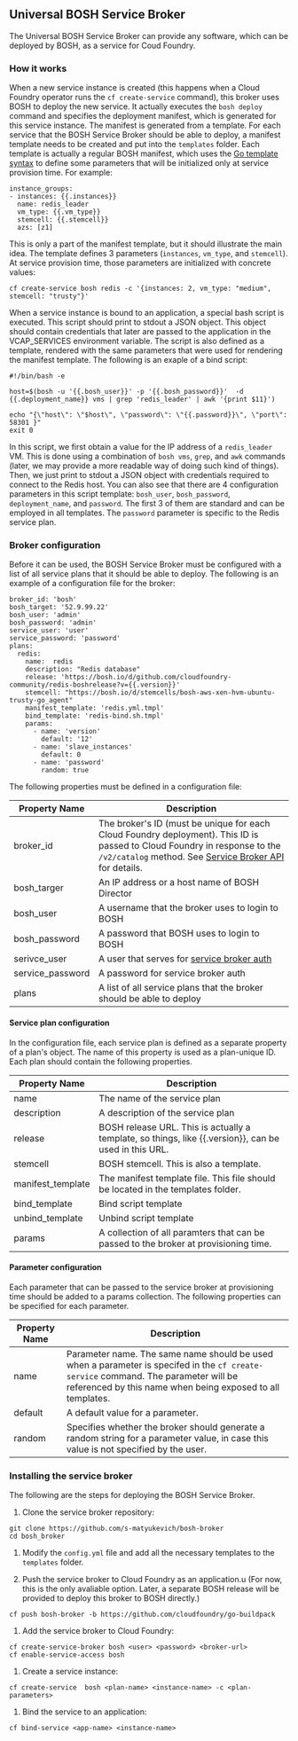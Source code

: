 ## Universal BOSH Service Broker

The Universal BOSH Service Broker can provide any software, which can be deployed by BOSH, as a service for Coud Foundry.

### How it works

When a new service instance is created (this happens when a Cloud Foundry operator runs the `cf create-service` command), this broker uses BOSH to deploy the new service. It actually executes the `bosh deploy` command and specifies the deployment manifest, which is generated for this service instance. The manifest is generated from a template. For each service that the BOSH Service Broker should be able to deploy, a manifest template needs to be created and put into the `templates` folder. Each template is actually a regular BOSH manifest, which uses the [Go template syntax](https://golang.org/pkg/text/template/) to define some parameters that will be initialized only at service provision time. For example:

```
instance_groups:
- instances: {{.instances}} 
  name: redis_leader
  vm_type: {{.vm_type}}
  stemcell: {{.stemcell}}
  azs: [z1]
```

This is only a part of the manifest template, but it should illustrate the main idea. The template defines 3 parameters (`instances`, `vm_type`, and `stemcell`). At service provision time, those parameters are initialized with concrete values:

```
cf create-service bosh redis -c '{instances: 2, vm_type: "medium", stemcell: "trusty"}'
```

When a service instance is bound to an application, a special bash script is executed. This script should print to stdout a JSON object. This object should contain credentials that later are passed to the application in the VCAP_SERVICES environment variable. The script is also defined as a template, rendered with the same parameters that were used for rendering the manifest template. The following is an exaple of a bind script:

```
#!/bin/bash -e

host=$(bosh -u '{{.bosh_user}}' -p '{{.bosh_password}}'  -d  {{.deployment_name}} vms | grep 'redis_leader' | awk '{print $11}')

echo "{\"host\": \"$host\", \"password\": \"{{.password}}\", \"port\": 58301 }"
exit 0
```

In this script, we first obtain a value for the IP address of a `redis_leader` VM. This is done using a combination of `bosh vms`, `grep`, and `awk` commands (later, we may provide a more readable way of doing such kind of things). Then, we just print to stdout a JSON object with credentials required to connect to the Redis host. You can also see that there are 4 configuration parameters in this script template: `bosh_user`, `bosh_password`, `deployment_name`, and `password`. The first 3 of them are standard and can be employed in all templates. The `password` parameter is specific to the Redis service plan.

### Broker configuration

Before it can be used, the BOSH Service Broker must be configured with a list of all service plans that it should be able to deploy. The following is an example of a configuration file for the broker:

```
broker_id: 'bosh'
bosh_target: '52.9.99.22'
bosh_user: 'admin'
bosh_password: 'admin'
service_user: 'user'
service_password: 'password'
plans:
  redis:
    name:  redis
    description: "Redis database"
    release: 'https://bosh.io/d/github.com/cloudfoundry-community/redis-boshrelease?v={{.version}}'
    stemcell: "https://bosh.io/d/stemcells/bosh-aws-xen-hvm-ubuntu-trusty-go_agent"
    manifest_template: 'redis.yml.tmpl'
    bind_template: 'redis-bind.sh.tmpl'
    params:
      - name: 'version'
        default: '12'
      - name: 'slave_instances'
        default: 0
      - name: 'password'
        random: true
```

The following properties must be defined in a configuration file:

| Property Name | Description |
| --- | --- |
| broker_id | The broker's ID (must be unique for each Cloud Foundry deployment). This ID is passed to Cloud Foundry in response to the `/v2/catalog` method. See [Service Broker API](https://docs.cloudfoundry.org/services/api.html#catalog-mgmt) for details. |
| bosh_targer | An IP address or a host name of BOSH Director |
| bosh_user | A username that the broker uses to login to BOSH |
| bosh_password | A password that BOSH uses to login to BOSH |
| serivce_user | A user that serves for [service broker auth](https://docs.cloudfoundry.org/services/api.html#authentication) |
| service_password | A password for service broker auth |
| plans | A list of all service plans that the broker should be able to deploy |

#### Service plan configuration

In the configuration file, each service plan is defined as a separate property of a plan's object. The name of this property is used as a plan-unique ID. Each plan should contain the following properties.

| Property Name | Description |
| --- | --- |
| name | The name of the service plan |
| description | A description of the service plan |
| release | BOSH release URL. This is actually a template, so things, like {{.version}}, can be used in this URL. |
| stemcell | BOSH stemcell. This is also a template. |
| manifest_template | The manifest template file. This file should be located in the templates folder. |
| bind_template | Bind script template |
| unbind_template | Unbind script template |
| params | A collection of all paramters that can be passed to the broker at provisioning time. |

#### Parameter configuration

Each parameter that can be passed to the service broker at provisioning time should be added to a params collection. The following properties can be specified for each parameter.

| Property Name | Description |
| --- | --- |
| name | Parameter name. The same name should be used when a parameter is specifed in the `cf create-service` command. The parameter will be referenced by this name when being exposed to all templates. |
| default | A default value for a parameter. |
| random | Specifies whether the broker should generate a random string for a parameter value, in case this value is not specified by the user. |

### Installing the service broker

The following are the steps for deploying the BOSH Service Broker.

1. Clone the service broker repository:
  ```
  git clone https://github.com/s-matyukevich/bosh-broker
  cd bosh_broker
  ```

1. Modify the `config.yml` file and add all the necessary templates to the `templates` folder.

1. Push the service broker to Cloud Foundry as an application.u (For now, this is the only avaliable option. Later, a separate BOSH release will be provided to deploy this broker to BOSH directly.)
  ```
  cf push bosh-broker -b https://github.com/cloudfoundry/go-buildpack
  ```

1. Add the service broker to Cloud Foundry:
  ```
  cf create-service-broker bosh <user> <password> <broker-url>
  cf enable-service-access bosh
  ```

1. Create a service instance:
  ```
  cf create-service  bosh <plan-name> <instance-name> -c <plan-parameters>
  ```

1. Bind the service to an application:
  ```
  cf bind-service <app-name> <instance-name>
  ```
 
